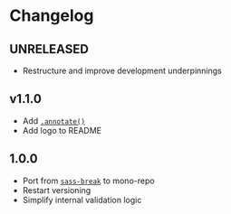 # Changelog

<!-- The order of list items should be: Critical/Fixes, New, Update, Remove, Underpinnings -->
<!-- ## UNRELEASED -->

## UNRELEASED

* Restructure and improve development underpinnings

## v1.1.0

* Add [`.annotate()`](https://sass-fairy.com/api/break/helpers/annotate)
* Add logo to README

## 1.0.0

* Port from [`sass-break`](https://www.npmjs.com/package/sass-break) to mono-repo
* Restart versioning
* Simplify internal validation logic

